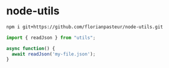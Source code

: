 # node-utils

```bash
npm i git+https://github.com/florianpasteur/node-utils.git
```

```js
import { readJson } from "utils";

async function() {
  await readJson('my-file.json');
}
```
